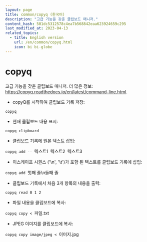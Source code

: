 ```yaml
---
layout: page
title: common/copyq (한국어)
description: "고급 기능을 갖춘 클립보드 매니저."
content_hash: 501dc5312578c4ea7b568842eaa623924659c295
last_modified_at: 2023-04-13
related_topics:
  - title: English version
    url: /en/common/copyq.html
    icon: bi bi-globe
---
```

# copyq

고급 기능을 갖춘 클립보드 매니저.
더 많은 정보: <https://copyq.readthedocs.io/en/latest/command-line.html>.

- copyQ를 시작하여 클립보드 기록 저장:

`copyq`

- 현재 클립보드 내용 표시:

`copyq clipboard`

- 클립보드 기록에 원본 텍스트 삽입:

`copyq add -- `<span class="tldr-var badge badge-pill bg-dark-lm bg-white-dm text-white-lm text-dark-dm font-weight-bold">텍스트1</span>` `<span class="tldr-var badge badge-pill bg-dark-lm bg-white-dm text-white-lm text-dark-dm font-weight-bold">텍스트2</span>` `<span class="tldr-var badge badge-pill bg-dark-lm bg-white-dm text-white-lm text-dark-dm font-weight-bold">텍스트3</span>

- 이스케이프 시퀀스 ('\n', '\t')가 포함 된 텍스트를 클립보드 기록에 삽입:

`copyq add `<span class="tldr-var badge badge-pill bg-dark-lm bg-white-dm text-white-lm text-dark-dm font-weight-bold">첫째 줄\n둘째 줄</span>

- 클립보드 기록에서 처음 3개 항목의 내용을 출력:

`copyq read 0 1 2`

- 파일 내용을 클립보드에 복사:

`copyq copy < `<span class="tldr-var badge badge-pill bg-dark-lm bg-white-dm text-white-lm text-dark-dm font-weight-bold">파일.txt</span>

- JPEG 이미지를 클립보드에 복사:

`copyq copy image/jpeg < `<span class="tldr-var badge badge-pill bg-dark-lm bg-white-dm text-white-lm text-dark-dm font-weight-bold">이미지.jpg</span>
